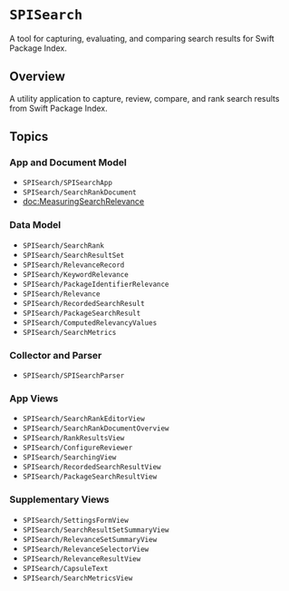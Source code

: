 # ``SPISearch``

A tool for capturing, evaluating, and comparing search results for Swift Package Index. 

## Overview

A utility application to capture, review, compare, and rank search results from Swift Package Index.

## Topics

### App and Document Model

- ``SPISearch/SPISearchApp``
- ``SPISearch/SearchRankDocument``
- <doc:MeasuringSearchRelevance>

### Data Model

- ``SPISearch/SearchRank``
- ``SPISearch/SearchResultSet``
- ``SPISearch/RelevanceRecord``
- ``SPISearch/KeywordRelevance``
- ``SPISearch/PackageIdentifierRelevance``
- ``SPISearch/Relevance``
- ``SPISearch/RecordedSearchResult``
- ``SPISearch/PackageSearchResult``
- ``SPISearch/ComputedRelevancyValues``
- ``SPISearch/SearchMetrics``

### Collector and Parser

- ``SPISearch/SPISearchParser``

### App Views

- ``SPISearch/SearchRankEditorView``
- ``SPISearch/SearchRankDocumentOverview``
- ``SPISearch/RankResultsView``
- ``SPISearch/ConfigureReviewer``
- ``SPISearch/SearchingView``
- ``SPISearch/RecordedSearchResultView``
- ``SPISearch/PackageSearchResultView``

### Supplementary Views

- ``SPISearch/SettingsFormView``
- ``SPISearch/SearchResultSetSummaryView``
- ``SPISearch/RelevanceSetSummaryView``
- ``SPISearch/RelevanceSelectorView``
- ``SPISearch/RelevanceResultView``
- ``SPISearch/CapsuleText``
- ``SPISearch/SearchMetricsView``
